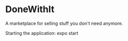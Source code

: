 # DoneWithIt
A marketplace for selling stuff you don't need anymore. 

Starting the application: 
 expo start

